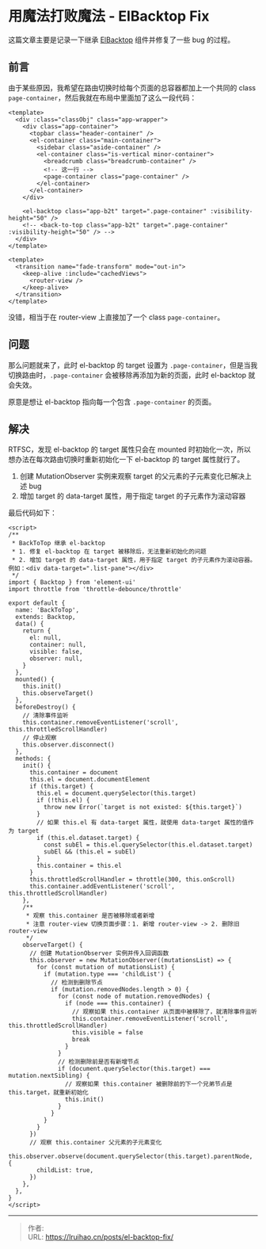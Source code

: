 # 用魔法打败魔法 - ElBacktop Fix


这篇文章主要是记录一下继承 [ElBacktop](https://element.eleme.cn/#/zh-CN/component/backtop) 组件并修复了一些 bug 的过程。

<!--more-->

## 前言

由于某些原因，我希望在路由切换时给每个页面的总容器都加上一个共同的 class `page-container`，然后我就在布局中里面加了这么一段代码：

```vue
<template>
  <div :class="classObj" class="app-wrapper">
    <div class="app-container">
      <topbar class="header-container" />
      <el-container class="main-container">
        <sidebar class="aside-container" />
        <el-container class="is-vertical minor-container">
          <breadcrumb class="breadcrumb-container" />
          <!-- 这一行 -->
          <page-container class="page-container" />
        </el-container>
      </el-container>
    </div>

    <el-backtop class="app-b2t" target=".page-container" :visibility-height="50" />
    <!-- <back-to-top class="app-b2t" target=".page-container" :visibility-height="50" /> -->
  </div>
</template>
```

```Vue {title="PageContainer.vue"}
<template>
  <transition name="fade-transform" mode="out-in">
    <keep-alive :include="cachedViews">
      <router-view />
    </keep-alive>
  </transition>
</template>
```

没错，相当于在 router-view 上直接加了一个 class `page-container`。

## 问题

那么问题就来了，此时 el-backtop 的 target 设置为 `.page-container`，但是当我切换路由时，`.page-container` 会被移除再添加为新的页面，此时 el-backtop 就会失效。

原意是想让 el-backtop 指向每一个包含 `.page-container` 的页面。

## 解决

RTFSC，发现 el-backtop 的 target 属性只会在 mounted 时初始化一次，所以想办法在每次路由切换时重新初始化一下 el-backtop 的 target 属性就行了。

1. 创建 MutationObserver 实例来观察 target 的父元素的子元素变化已解决上述 bug
2. 增加 target 的 data-target 属性，用于指定 target 的子元素作为滚动容器

最后代码如下：

```Vue {title="BackToTop.vue"}
<script>
/**
 * BackToTop 继承 el-backtop
 * 1. 修复 el-backtop 在 target 被移除后，无法重新初始化的问题
 * 2. 增加 target 的 data-target 属性，用于指定 target 的子元素作为滚动容器。例如：<div data-target=".list-pane"></div>
 */
import { Backtop } from 'element-ui'
import throttle from 'throttle-debounce/throttle'

export default {
  name: 'BackToTop',
  extends: Backtop,
  data() {
    return {
      el: null,
      container: null,
      visible: false,
      observer: null,
    }
  },
  mounted() {
    this.init()
    this.observeTarget()
  },
  beforeDestroy() {
    // 清除事件监听
    this.container.removeEventListener('scroll', this.throttledScrollHandler)
    // 停止观察
    this.observer.disconnect()
  },
  methods: {
    init() {
      this.container = document
      this.el = document.documentElement
      if (this.target) {
        this.el = document.querySelector(this.target)
        if (!this.el) {
          throw new Error(`target is not existed: ${this.target}`)
        }
        // 如果 this.el 有 data-target 属性，就使用 data-target 属性的值作为 target
        if (this.el.dataset.target) {
          const subEl = this.el.querySelector(this.el.dataset.target)
          subEl && (this.el = subEl)
        }
        this.container = this.el
      }
      this.throttledScrollHandler = throttle(300, this.onScroll)
      this.container.addEventListener('scroll', this.throttledScrollHandler)
    },
    /**
     * 观察 this.container 是否被移除或者新增
     * 注意 router-view 切换页面步骤：1. 新增 router-view -> 2. 删除旧 router-view
     */
    observeTarget() {
      // 创建 MutationObserver 实例并传入回调函数
      this.observer = new MutationObserver((mutationsList) => {
        for (const mutation of mutationsList) {
          if (mutation.type === 'childList') {
            // 检测到删除节点
            if (mutation.removedNodes.length > 0) {
              for (const node of mutation.removedNodes) {
                if (node === this.container) {
                  // 观察如果 this.container 从页面中被移除了，就清除事件监听
                  this.container.removeEventListener('scroll', this.throttledScrollHandler)
                  this.visible = false
                  break
                }
              }
              // 检测删除前是否有新增节点
              if (document.querySelector(this.target) === mutation.nextSibling) {
                // 观察如果 this.container 被删除前的下一个兄弟节点是 this.target，就重新初始化
                this.init()
              }
            }
          }
        }
      })
      // 观察 this.container 父元素的子元素变化
      this.observer.observe(document.querySelector(this.target).parentNode, {
        childList: true,
      })
    },
  },
}
</script>
```


---

> 作者:   
> URL: https://lruihao.cn/posts/el-backtop-fix/  

